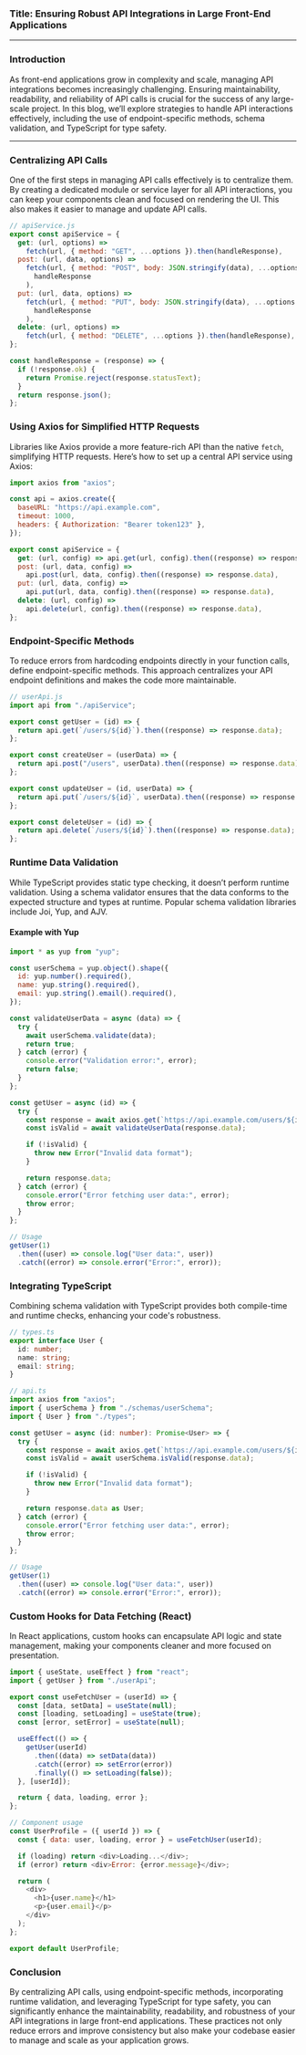 ### Title: **Ensuring Robust API Integrations in Large Front-End Applications**

---

### Introduction

As front-end applications grow in complexity and scale, managing API integrations becomes increasingly challenging. Ensuring maintainability, readability, and reliability of API calls is crucial for the success of any large-scale project. In this blog, we’ll explore strategies to handle API interactions effectively, including the use of endpoint-specific methods, schema validation, and TypeScript for type safety.

---

### Centralizing API Calls

One of the first steps in managing API calls effectively is to centralize them. By creating a dedicated module or service layer for all API interactions, you can keep your components clean and focused on rendering the UI. This also makes it easier to manage and update API calls.

```javascript
// apiService.js
export const apiService = {
  get: (url, options) =>
    fetch(url, { method: "GET", ...options }).then(handleResponse),
  post: (url, data, options) =>
    fetch(url, { method: "POST", body: JSON.stringify(data), ...options }).then(
      handleResponse
    ),
  put: (url, data, options) =>
    fetch(url, { method: "PUT", body: JSON.stringify(data), ...options }).then(
      handleResponse
    ),
  delete: (url, options) =>
    fetch(url, { method: "DELETE", ...options }).then(handleResponse),
};

const handleResponse = (response) => {
  if (!response.ok) {
    return Promise.reject(response.statusText);
  }
  return response.json();
};
```

### Using Axios for Simplified HTTP Requests

Libraries like Axios provide a more feature-rich API than the native `fetch`, simplifying HTTP requests. Here’s how to set up a central API service using Axios:

```javascript
import axios from "axios";

const api = axios.create({
  baseURL: "https://api.example.com",
  timeout: 1000,
  headers: { Authorization: "Bearer token123" },
});

export const apiService = {
  get: (url, config) => api.get(url, config).then((response) => response.data),
  post: (url, data, config) =>
    api.post(url, data, config).then((response) => response.data),
  put: (url, data, config) =>
    api.put(url, data, config).then((response) => response.data),
  delete: (url, config) =>
    api.delete(url, config).then((response) => response.data),
};
```

### Endpoint-Specific Methods

To reduce errors from hardcoding endpoints directly in your function calls, define endpoint-specific methods. This approach centralizes your API endpoint definitions and makes the code more maintainable.

```javascript
// userApi.js
import api from "./apiService";

export const getUser = (id) => {
  return api.get(`/users/${id}`).then((response) => response.data);
};

export const createUser = (userData) => {
  return api.post("/users", userData).then((response) => response.data);
};

export const updateUser = (id, userData) => {
  return api.put(`/users/${id}`, userData).then((response) => response.data);
};

export const deleteUser = (id) => {
  return api.delete(`/users/${id}`).then((response) => response.data);
};
```

### Runtime Data Validation

While TypeScript provides static type checking, it doesn’t perform runtime validation. Using a schema validator ensures that the data conforms to the expected structure and types at runtime. Popular schema validation libraries include Joi, Yup, and AJV.

#### Example with Yup

```javascript
import * as yup from "yup";

const userSchema = yup.object().shape({
  id: yup.number().required(),
  name: yup.string().required(),
  email: yup.string().email().required(),
});

const validateUserData = async (data) => {
  try {
    await userSchema.validate(data);
    return true;
  } catch (error) {
    console.error("Validation error:", error);
    return false;
  }
};

const getUser = async (id) => {
  try {
    const response = await axios.get(`https://api.example.com/users/${id}`);
    const isValid = await validateUserData(response.data);

    if (!isValid) {
      throw new Error("Invalid data format");
    }

    return response.data;
  } catch (error) {
    console.error("Error fetching user data:", error);
    throw error;
  }
};

// Usage
getUser(1)
  .then((user) => console.log("User data:", user))
  .catch((error) => console.error("Error:", error));
```

### Integrating TypeScript

Combining schema validation with TypeScript provides both compile-time and runtime checks, enhancing your code's robustness.

```typescript
// types.ts
export interface User {
  id: number;
  name: string;
  email: string;
}

// api.ts
import axios from "axios";
import { userSchema } from "./schemas/userSchema";
import { User } from "./types";

const getUser = async (id: number): Promise<User> => {
  try {
    const response = await axios.get(`https://api.example.com/users/${id}`);
    const isValid = await userSchema.isValid(response.data);

    if (!isValid) {
      throw new Error("Invalid data format");
    }

    return response.data as User;
  } catch (error) {
    console.error("Error fetching user data:", error);
    throw error;
  }
};

// Usage
getUser(1)
  .then((user) => console.log("User data:", user))
  .catch((error) => console.error("Error:", error));
```

### Custom Hooks for Data Fetching (React)

In React applications, custom hooks can encapsulate API logic and state management, making your components cleaner and more focused on presentation.

```javascript
import { useState, useEffect } from "react";
import { getUser } from "./userApi";

export const useFetchUser = (userId) => {
  const [data, setData] = useState(null);
  const [loading, setLoading] = useState(true);
  const [error, setError] = useState(null);

  useEffect(() => {
    getUser(userId)
      .then((data) => setData(data))
      .catch((error) => setError(error))
      .finally(() => setLoading(false));
  }, [userId]);

  return { data, loading, error };
};

// Component usage
const UserProfile = ({ userId }) => {
  const { data: user, loading, error } = useFetchUser(userId);

  if (loading) return <div>Loading...</div>;
  if (error) return <div>Error: {error.message}</div>;

  return (
    <div>
      <h1>{user.name}</h1>
      <p>{user.email}</p>
    </div>
  );
};

export default UserProfile;
```

### Conclusion

By centralizing API calls, using endpoint-specific methods, incorporating runtime validation, and leveraging TypeScript for type safety, you can significantly enhance the maintainability, readability, and robustness of your API integrations in large front-end applications. These practices not only reduce errors and improve consistency but also make your codebase easier to manage and scale as your application grows.

